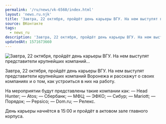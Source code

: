 ```yaml
---
permalink: '/ru/news/vk-6560/index.html'
layout: 'news.ru.njk'
title: 'Завтра, 22 октября, пройдёт день карьеры ВГУ. На нем выступят представители крупнейших компаний'
source: ВКонтакте
tags:
  - news_ru
description: 'Завтра, 22 октября, пройдёт день карьеры ВГУ. На нем выступят представители крупнейших компаний…'
updatedAt: 1571673660
---
```

![Завтра, 22 октября, пройдёт день карьеры ВГУ. На нем выступят представители крупнейших компаний…](https://sun9-54.userapi.com/impf/c850636/v850636790/1f2fb7/xyb81oLzEyI.jpg?size=960x744&quality=96&proxy=1&sign=1fcc638ea620bdaced0586bf8dc79f41&c_uniq_tag=zkIowoTGtVLgVVaxgfBhNFSOObX76-S1nYDqz4dON5Q&type=album)

Завтра, 22 октября, пройдёт день карьеры ВГУ. На нем выступят представители крупнейших компаний Воронежа и расскажут о своих компаниях и о том, как устроиться в них на работу.

На мероприятии будут представлены такие компании как:
— Head Hunter;
— Atos;
— Сбербанк;
— МФЦ;
— ЭФКО;
— Сибур;
— Mariott;
— Порядок;
— Pepsico;
— Dom.ru;
— Релекс.

День карьеры начнётся в 15:00 и пройдёт в актовом зале главного корпуса.
